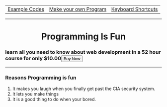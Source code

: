 
<html>
  <head>
    <meta charset="utf-8">
    <title>Programming Fansite</title>
    <link rel="stylesheet" href="https://stackpath.bootstrapcdn.com/bootstrap/4.4.1/css/bootstrap.min.css" integrity="sha384-   Vkoo8x4CGsO3+Hhxv8T/Q5PaXtkKtu6ug5TOeNV6gBiFeWPGFN9MuhOf23Q9Ifjh" crossorigin="anonymous">
    <link rel="stylesheet" href="styles.css">
    <link rel="icon" href="favicon (2).ico">
  </head> 
  <body>
    <table>
        <tr>
            <td><a href="Example Puns.html">Example Codes</a></td>
            <td><a href="Make your own Pun.html">Make your own Program</a></td>
            <td><a href="Keyboard Shortcuts.html">Keyboard Shortcuts</a></td>
        </tr>
    </table>
    <hr>
    <center>
    <h1>Programming Is Fun</h1>
    </center>
    <h3>learn all you need to know about web development in a 52 hour course for only $10.00<button                onclick="window.location.href='https://www.udemy.com/course/the-complete-web-development-bootcamp/'">Buy Now</button></h3>
    <hr>
    <h3>Reasons Programming is fun</h3>
    <ol>
      <li>It makes you laugh when you finally get past the CIA security system. </li>
      <li>It lets you make things</li>
      <li>It is a good thing to do when your bored. </li>
    </ol>
    <br>


